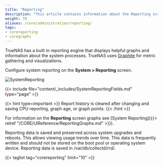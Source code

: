 ```yaml
---
title: "Reporting"
description: "This article contains information about the Reporting screen on TrueNAS CORE."
weight: 70
aliases: /core/administration/reporting/
tags:
- corereporting
- coregraphs
---
```


TrueNAS has a built in reporting engine that displays helpful graphs and information about the system processes.
TrueNAS uses [Graphite](https://graphiteapp.org/ "Graphite Homepage") for metric gathering and visualizations.

Configure system reporting on the **System > Reporting** screen.

![SystemReporting](/images/CORE/12.0/SystemReporting.png "Reporting Options")

{{< include file="content/_includes/SystemReportingFields.md" type="page" >}}

{{< hint type=important >}}
Report history is cleared after changing and saving CPU reporting, graph age, or graph points.
{{< /hint >}}

For information on the **Reporting** screen graphs see [System Reporting]({{< relref "/CORE/UIReference/ReportingGraphs.md" >}}). 

Reporting data is saved and preserved across system upgrades and reboots.
This allows viewing usage trends over time.
This data is frequently written and should not be stored on the boot pool or operating system device.
Reporting data is saved in <file>/var/db/collectd/rrd/</file>.

{{< taglist tag="corereporting" limit="10" >}}
